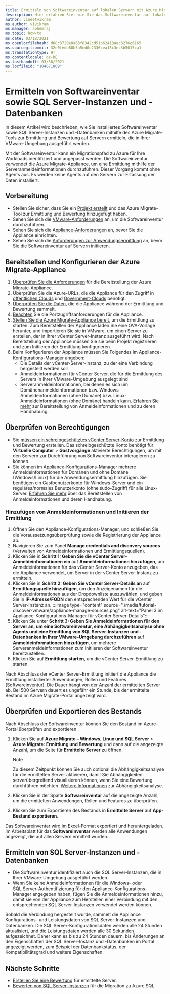 ```yaml
---
title: Ermitteln von Softwareinventar auf lokalen Servern mit Azure Migrate
description: Hier erfahren Sie, wie Sie das Softwareinventar auf lokalen Servern mit der Ermittlung und Bewertung von Azure Migrate ermitteln.
author: vineetvikram
ms.author: vivikram
ms.manager: abhemraj
ms.topic: how-to
ms.date: 03/18/2021
ms.openlocfilehash: d68c3729e8a63f8342cd51b62413aec3276c6165
ms.sourcegitcommit: 32e0fedb80b5a5ed0d2336cea18c3ec3b5015ca1
ms.translationtype: HT
ms.contentlocale: de-DE
ms.lasthandoff: 03/30/2021
ms.locfileid: "104871009"
---
```

# <a name="discover-installed-software-inventory-and-sql-server-instances-and-databases"></a>Ermitteln von Softwareinventar sowie SQL Server-Instanzen und -Datenbanken

In diesem Artikel wird beschrieben, wie Sie installiertes Softwareinventar sowie SQL Server-Instanzen und -Datenbanken mithilfe des Azure Migrate-Tools zur Ermittlung und Bewertung auf Servern ermitteln, die in Ihrer VMware-Umgebung ausgeführt werden.

Mit der Softwareinventur kann ein Migrationspfad zu Azure für Ihre Workloads identifiziert und angepasst werden. Die Softwareinventur verwendet die Azure Migrate-Appliance, um eine Ermittlung mithilfe der Serveranmeldeinformationen durchzuführen. Dieser Vorgang kommt ohne Agents aus. Es werden keine Agents auf den Servern zur Erfassung der Daten installiert.

## <a name="before-you-start"></a>Vorbereitung

- Stellen Sie sicher, dass Sie ein [Projekt erstellt](./create-manage-projects.md) und das Azure Migrate-Tool zur Ermittlung und Bewertung hinzugefügt haben.
- Sehen Sie sich die [VMware-Anforderungen](migrate-support-matrix-vmware.md#vmware-requirements) an, um die Softwareinventur durchzuführen.
- Sehen Sie sich die [Appliance-Anforderungen](migrate-support-matrix-vmware.md#azure-migrate-appliance-requirements) an, bevor Sie die Appliance einrichten.
- Sehen Sie sich die [Anforderungen zur Anwendungsermittlung](migrate-support-matrix-vmware.md#application-discovery-requirements) an, bevor Sie die Softwareinventur auf Servern initiieren.

## <a name="deploy-and-configure-the-azure-migrate-appliance"></a>Bereitstellen und Konfigurieren der Azure Migrate-Appliance

1. [Überprüfen Sie die Anforderungen](migrate-appliance.md#appliance---vmware) für die Bereitstellung der Azure Migrate-Appliance.
2. Überprüfen Sie die Azure-URLs, die die Appliance für den Zugriff in [öffentlichen Clouds](migrate-appliance.md#public-cloud-urls) und [Government-Clouds](migrate-appliance.md#government-cloud-urls) benötigt.
3. [Überprüfen Sie die Daten](migrate-appliance.md#collected-data---vmware), die die Appliance während der Ermittlung und Bewertung sammelt.
4. [Beachten](migrate-support-matrix-vmware.md#port-access-requirements) Sie die Portzugriffsanforderungen für die Appliance.
5. [Stellen Sie die Azure Migrate-Appliance bereit](how-to-set-up-appliance-vmware.md), um die Ermittlung zu starten. Zum Bereitstellen der Appliance laden Sie eine OVA-Vorlage herunter, und importieren Sie sie in VMware, um einen Server zu erstellen, der in Ihrer vCenter Server-Instanz ausgeführt wird. Nach Bereitstellung der Appliance müssen Sie sie beim Projekt registrieren und zum Initiieren der Ermittlung konfigurieren.
6. Beim Konfigurieren der Appliance müssen Sie Folgendes im Appliance-Konfigurations-Manager angeben:
    - Die Details der vCenter-Server-Instanz, zu der eine Verbindung hergestellt werden soll
    - Anmeldeinformationen für vCenter Server, die für die Ermittlung des Servers in Ihrer VMware-Umgebung ausgelegt sind
    - Serveranmeldeinformationen, bei denen es sich um Domänenanmeldeinformationen bzw. Windows-Anmeldeinformationen (ohne Domäne) bzw. Linux-Anmeldeinformationen (ohne Domäne) handeln kann. [Erfahren Sie mehr](add-server-credentials.md) zur Bereitstellung von Anmeldeinformationen und zu deren Handhabung.

## <a name="verify-permissions"></a>Überprüfen von Berechtigungen

- Sie [müssen ein schreibgeschütztes vCenter Server-Konto](./tutorial-discover-vmware.md#prepare-vmware) zur Ermittlung und Bewertung erstellen. Das schreibgeschützte Konto benötigt für **Virtuelle Computer** > **Gastvorgänge** aktivierte Berechtigungen, um mit den Servern zur Durchführung von Softwareinventur interagieren zu können.
- Sie können im Appliance-Konfigurations-Manager mehrere Anmeldeinformationen für Domänen und ohne Domäne (Windows/Linux) für die Anwendungsermittlung hinzufügen. Sie benötigen ein Gastbenutzerkonto für Windows-Server und ein reguläres/normales Benutzerkonto (ohne sudo-Zugriff) für alle Linux-Server. [Erfahren Sie mehr](add-server-credentials.md) über das Bereitstellen von Anmeldeinformationen und deren Handhabung.

### <a name="add-credentials-and-initiate-discovery"></a>Hinzufügen von Anmeldeinformationen und Initiieren der Ermittlung

1. Öffnen Sie den Appliance-Konfigurations-Manager, und schließen Sie die Voraussetzungsüberprüfung sowie die Registrierung der Appliance ab.
2. Navigieren Sie zum Panel **Manage credentials and discovery sources** (Verwalten von Anmeldeinformationen und Ermittlungsquellen).
1.  Klicken Sie in **Schritt 1: Geben Sie die vCenter Server-Anmeldeinformationen ein** auf **Anmeldeinformationen hinzufügen**, um Anmeldeinformationen für das vCenter Server-Konto anzugeben, das die Appliance verwendet, um Server in der vCenter Server-Instanz zu ermitteln.
1. Klicken Sie in **Schritt 2: Geben Sie vCenter Server-Details an** auf **Ermittlungsquelle hinzufügen**, um den Anzeigenamen für die Anmeldeinformationen aus der Dropdownliste auszuwählen, und geben Sie in **IP-Adresse/FQDN** den entsprechenden Wert für die vCenter Server-Instanz an. :::image type="content" source="./media/tutorial-discover-vmware/appliance-manage-sources.png" alt-text="Panel 3 im Appliance-Konfigurations-Manager für vCenter Server-Details":::
1. Klicken Sie unter **Schritt 3: Geben Sie Anmeldeinformationen für den Server an, um eine Softwareinventur, eine Abhängigkeitsanalyse ohne Agents und eine Ermittlung von SQL Server-Instanzen und -Datenbanken in Ihrer VMware-Umgebung durchzuführen** auf **Anmeldeinformationen hinzufügen**, um mehrere Serveranmeldeinformationen zum Initiieren der Softwareinventur bereitzustellen.
1. Klicken Sie auf **Ermittlung starten**, um die vCenter Server-Ermittlung zu starten.

 Nach Abschluss der vCenter Server-Ermittlung initiiert die Appliance die Ermittlung installierter Anwendungen, Rollen und Features (Softwareinventur). Die Dauer hängt von der Anzahl der ermittelten Server ab. Bei 500 Servern dauert es ungefähr ein Stunde, bis der ermittelte Bestand im Azure Migrate-Portal angezeigt wird.

## <a name="review-and-export-the-inventory"></a>Überprüfen und Exportieren des Bestands

Nach Abschluss der Softwareinventur können Sie den Bestand im Azure-Portal überprüfen und exportieren.

1. Klicken Sie auf **Azure Migrate – Windows, Linux und SQL Server** > **Azure Migrate: Ermittlung und Bewertung** und dann auf die angezeigte Anzahl, um die Seite für **Ermittelte Server** zu öffnen.

    > [!NOTE]
    > Zu diesem Zeitpunkt können Sie auch optional die Abhängigkeitsanalyse für die ermittelten Server aktivieren, damit Sie Abhängigkeiten serverübergreifend visualisieren können, wenn Sie eine Bewertung durchführen möchten. [Weitere Informationen](concepts-dependency-visualization.md) zur Abhängigkeitsanalyse.

2. Klicken Sie in der Spalte **Softwareinventar** auf die angezeigte Anzahl, um die ermittelten Anwendungen, Rollen und Features zu überprüfen.
4. Klicken Sie zum Exportieren des Bestands in **Ermittelte Server** auf **App-Bestand exportieren**.

Das Softwareinventar wird im Excel-Format exportiert und heruntergeladen. Im Arbeitsblatt für das **Softwareinventar** werden alle Anwendungen angezeigt, die auf allen Servern ermittelt wurden.

## <a name="discover-sql-server-instances-and-databases"></a>Ermitteln von SQL Server-Instanzen und -Datenbanken

- Die Softwareinventur identifiziert auch die SQL Server-Instanzen, die in Ihrer VMware-Umgebung ausgeführt werden.
- Wenn Sie keine Anmeldeinformationen für die Windows- oder SQL Server-Authentifizierung für den Appliance-Konfigurations-Manager angegeben haben, fügen Sie die Anmeldeinformationen hinzu, damit sie von der Appliance zum Herstellen einer Verbindung mit den entsprechenden SQL Server-Instanzen verwendet werden können.

Sobald die Verbindung hergestellt wurde, sammelt die Appliance Konfigurations- und Leistungsdaten von SQL Server-Instanzen und -Datenbanken. Die SQL Server-Konfigurationsdaten werden alle 24 Stunden aktualisiert, und die Leistungsdaten werden alle 30 Sekunden aufgezeichnet. Daher kann es bis zu 24 Stunden dauern, bis Änderungen an den Eigenschaften der SQL Server-Instanz und -Datenbanken im Portal angezeigt werden, zum Beispiel der Datenbankstatus, der Kompatibilitätsgrad und weitere Eigenschaften.

## <a name="next-steps"></a>Nächste Schritte

- [Erstellen Sie eine Bewertung](how-to-create-assessment.md) für ermittelte Server.
- [Bewerten von SQL Server-Instanzen](./tutorial-assess-sql.md) für die Migration zu Azure SQL
